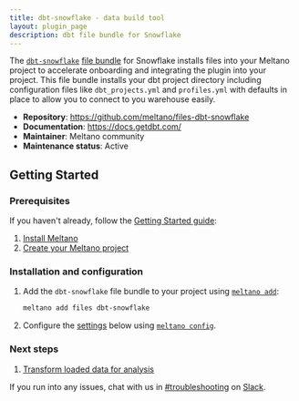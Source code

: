 ```yaml
---
title: dbt-snowflake - data build tool
layout: plugin_page
description: dbt file bundle for Snowflake
---
```


The [`dbt-snowflake`](https://www.getdbt.com) [file bundle](https://docs.meltano.com/concepts/plugins#file-bundles) for Snowflake installs files into your Meltano project to accelerate onboarding and integrating the plugin into your project.
This file bundle installs your dbt project directory including configuration files like `dbt_projects.yml` and `profiles.yml` with defaults in place to allow you to connect to you warehouse easily.

- **Repository**: <https://github.com/meltano/files-dbt-snowflake>
- **Documentation**: <https://docs.getdbt.com/>
- **Maintainer**: Meltano community
- **Maintenance status**: Active

## Getting Started

### Prerequisites

If you haven't already, follow the [Getting Started guide](https://docs.meltano.com/getting-started.html):

1. [Install Meltano](https://docs.meltano.com/getting-started.html#install-meltano)
1. [Create your Meltano project](https://docs.meltano.com/getting-started.html#create-your-meltano-project)

### Installation and configuration

1. Add the `dbt-snowflake` file bundle to your project using [`meltano add`](https://docs.meltano.com/command-line-interface.html#add):

    ```bash
    meltano add files dbt-snowflake
    ```

1. Configure the [settings](#settings) below using [`meltano config`](https://docs.meltano.com/command-line-interface.html#config).

### Next steps

1. [Transform loaded data for analysis](https://docs.meltano.com/getting-started.html#transform-loaded-data-for-analysis)

If you run into any issues, chat with us in [#troubleshooting](https://meltano.slack.com/archives/C01TCRBBJD7) on [Slack](https://meltano.com/slack).
